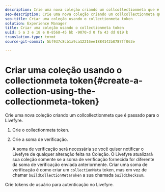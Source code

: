 ```yaml
---
description: Crie uma nova coleção criando um collcollectionmeta que é passado para o Livefyre.
seo-description: Crie uma nova coleção criando um collcollectionmeta que é passado para o Livefyre.
seo-title: Criar uma coleção usando o collectionmeta token
solution: Experience Manager
title: Criar uma coleção usando o collectionmeta token
uuid: 5 a 3 e 18 e 8-8568-45 bb -9070-d 0 fa 43 dd 819 b
translation-type: tm+mt
source-git-commit: 5bf937c8cb1a9ca12216ee1884142b8787ff063e

---
```



# Criar uma coleção usando o collectionmeta token{#create-a-collection-using-the-collectionmeta-token}

Crie uma nova coleção criando um collcollectionmeta que é passado para o Livefyre.

1. Crie o collectionmeta token.
1. Crie a soma de verificação.

   A soma de verificação será necessária se você quiser notificar o Livefyre de qualquer alteração feita na Coleção. O Livefyre atualizará sua coleção somente se a soma de verificação fornecida for diferente da soma de verificação enviada anteriormente. Criar uma soma de verificação é como criar um `collectionMeta` token, mas em vez de chamar `buildCollectionMetaToken` a sua chamada `buildChecksum`.

Crie tokens de usuário para autenticação no Livefyre.